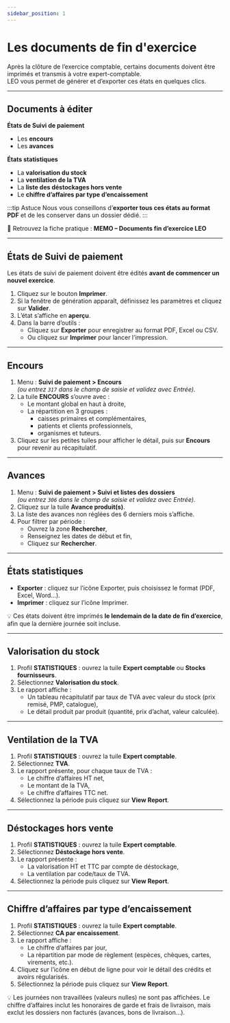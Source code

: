 ```yaml
---
sidebar_position: 1
---
```

# Les documents de fin d'exercice

Après la clôture de l’exercice comptable, certains documents doivent être imprimés et transmis à votre expert-comptable.  
LEO vous permet de générer et d’exporter ces états en quelques clics.

---

## Documents à éditer

**États de Suivi de paiement**
- Les **encours**
- Les **avances**

**États statistiques**
- La **valorisation du stock**
- La **ventilation de la TVA**
- La **liste des déstockages hors vente**
- Le **chiffre d’affaires par type d’encaissement**

:::tip Astuce
Nous vous conseillons d’**exporter tous ces états au format PDF** et de les conserver dans un dossier dédié.
:::

📄 Retrouvez la fiche pratique : **MEMO – Documents fin d’exercice LEO**

---

## États de Suivi de paiement

Les états de suivi de paiement doivent être édités **avant de commencer un nouvel exercice**.

1. Cliquez sur le bouton **Imprimer**.
2. Si la fenêtre de génération apparaît, définissez les paramètres et cliquez sur **Valider**.
3. L’état s’affiche en **aperçu**.
4. Dans la barre d’outils :
   - Cliquez sur **Exporter** pour enregistrer au format PDF, Excel ou CSV.
   - Ou cliquez sur **Imprimer** pour lancer l’impression.

---

## Encours

1. Menu : **Suivi de paiement > Encours**  
   _(ou entrez `317` dans le champ de saisie et validez avec Entrée)._
2. La tuile **ENCOURS** s’ouvre avec :
   - Le montant global en haut à droite,
   - La répartition en 3 groupes :
     - caisses primaires et complémentaires,
     - patients et clients professionnels,
     - organismes et tuteurs.
3. Cliquez sur les petites tuiles pour afficher le détail, puis sur **Encours** pour revenir au récapitulatif.

---

## Avances

1. Menu : **Suivi de paiement > Suivi et listes des dossiers**  
   _(ou entrez `306` dans le champ de saisie et validez avec Entrée)._
2. Cliquez sur la tuile **Avance produit(s)**.
3. La liste des avances non réglées des 6 derniers mois s’affiche.
4. Pour filtrer par période :
   - Ouvrez la zone **Rechercher**,
   - Renseignez les dates de début et fin,
   - Cliquez sur **Rechercher**.

---

## États statistiques

- **Exporter** : cliquez sur l’icône Exporter, puis choisissez le format (PDF, Excel, Word…).
- **Imprimer** : cliquez sur l’icône Imprimer.

💡 Ces états doivent être imprimés **le lendemain de la date de fin d’exercice**, afin que la dernière journée soit incluse.

---

## Valorisation du stock

1. Profil **STATISTIQUES** : ouvrez la tuile **Expert comptable** ou **Stocks fournisseurs**.
2. Sélectionnez **Valorisation du stock**.
3. Le rapport affiche :
   - Un tableau récapitulatif par taux de TVA avec valeur du stock (prix remisé, PMP, catalogue),
   - Le détail produit par produit (quantité, prix d’achat, valeur calculée).

---

## Ventilation de la TVA

1. Profil **STATISTIQUES** : ouvrez la tuile **Expert comptable**.
2. Sélectionnez **TVA**.
3. Le rapport présente, pour chaque taux de TVA :
   - Le chiffre d’affaires HT net,
   - Le montant de la TVA,
   - Le chiffre d’affaires TTC net.
4. Sélectionnez la période puis cliquez sur **View Report**.

---

## Déstockages hors vente

1. Profil **STATISTIQUES** : ouvrez la tuile **Expert comptable**.
2. Sélectionnez **Déstockage hors vente**.
3. Le rapport présente :
   - La valorisation HT et TTC par compte de déstockage,
   - La ventilation par code/taux de TVA.
4. Sélectionnez la période puis cliquez sur **View Report**.

---

## Chiffre d’affaires par type d’encaissement

1. Profil **STATISTIQUES** : ouvrez la tuile **Expert comptable**.
2. Sélectionnez **CA par encaissement**.
3. Le rapport affiche :
   - Le chiffre d’affaires par jour,
   - La répartition par mode de règlement (espèces, chèques, cartes, virements, etc.).
4. Cliquez sur l’icône en début de ligne pour voir le détail des crédits et avoirs régularisés.
5. Sélectionnez la période puis cliquez sur **View Report**.

💡 Les journées non travaillées (valeurs nulles) ne sont pas affichées. Le chiffre d’affaires inclut les honoraires de garde et frais de livraison, mais exclut les dossiers non facturés (avances, bons de livraison…).
